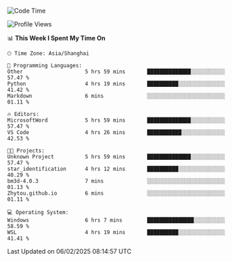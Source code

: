 <!--START_SECTION:waka-->
![Code Time](http://img.shields.io/badge/Code%20Time-2%2C241%20hrs%201%20min-blue)

![Profile Views](http://img.shields.io/badge/Profile%20Views-6-blue)

📊 **This Week I Spent My Time On** 

```text
🕑︎ Time Zone: Asia/Shanghai

💬 Programming Languages: 
Other                    5 hrs 59 mins       ██████████████░░░░░░░░░░░   57.47 % 
Python                   4 hrs 19 mins       ██████████░░░░░░░░░░░░░░░   41.42 % 
Markdown                 6 mins              ░░░░░░░░░░░░░░░░░░░░░░░░░   01.11 % 

🔥 Editors: 
MicrosoftWord            5 hrs 59 mins       ██████████████░░░░░░░░░░░   57.47 % 
VS Code                  4 hrs 26 mins       ███████████░░░░░░░░░░░░░░   42.53 % 

🐱‍💻 Projects: 
Unknown Project          5 hrs 59 mins       ██████████████░░░░░░░░░░░   57.47 % 
star_identification      4 hrs 12 mins       ██████████░░░░░░░░░░░░░░░   40.29 % 
bm3d-4.0.3               7 mins              ░░░░░░░░░░░░░░░░░░░░░░░░░   01.13 % 
Zhytou.github.io         6 mins              ░░░░░░░░░░░░░░░░░░░░░░░░░   01.11 % 

💻 Operating System: 
Windows                  6 hrs 7 mins        ███████████████░░░░░░░░░░   58.59 % 
WSL                      4 hrs 19 mins       ██████████░░░░░░░░░░░░░░░   41.41 % 
```


 Last Updated on 06/02/2025 08:14:57 UTC
<!--END_SECTION:waka-->